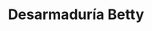 ---
title: "Desarmaduría Betty"
url: /santiago/desarmaduria-betty/
shop: reparación de automóviles
---